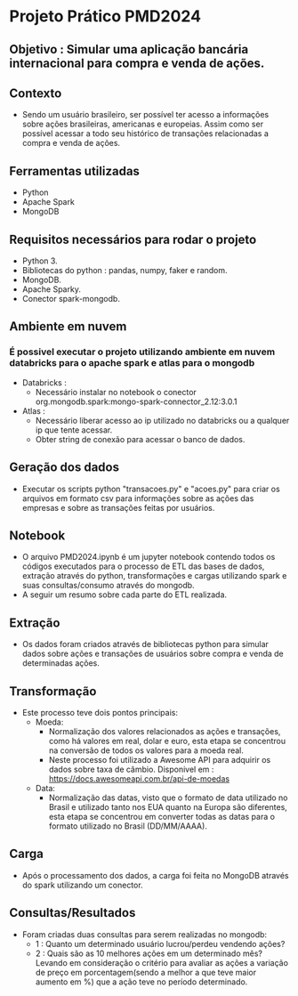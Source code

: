 # Projeto Prático PMD2024
## Objetivo : Simular uma aplicação bancária internacional para compra e venda de ações.
## Contexto 
- Sendo um usuário brasileiro, ser possível ter acesso a informações sobre ações brasileiras, americanas e europeias. Assim como ser possível acessar a todo seu histórico de transações relacionadas a compra e venda de ações. 
## Ferramentas utilizadas
- Python
- Apache Spark
- MongoDB

## Requisitos necessários para rodar o projeto
- Python 3.
- Bibliotecas do python : pandas, numpy, faker e random.
- MongoDB.
- Apache Sparky.
- Conector spark-mongodb.

## Ambiente em nuvem
### É possivel executar o projeto utilizando ambiente em nuvem databricks para o apache spark e atlas para o mongodb
- Databricks :
   - Necessário instalar no notebook o conector org.mongodb.spark:mongo-spark-connector_2.12:3.0.1
- Atlas :
   - Necessário liberar acesso ao ip utilizado no databricks ou a qualquer ip que tente acessar.
   - Obter string de conexão para acessar o banco de dados.
## Geração dos dados
- Executar os scripts python "transacoes.py" e "acoes.py" para criar os arquivos em formato csv para informações sobre as ações das empresas e sobre as transações feitas por usuários.

## Notebook
 - O arquivo PMD2024.ipynb é um jupyter notebook contendo todos os códigos executados para o processo de ETL das bases de dados, extração através do python, transformações e cargas utilizando spark e suas consultas/consumo através do mongodb.
 - A seguir um resumo sobre cada parte do ETL realizada.
   
## Extração
- Os dados foram criados através de bibliotecas python para simular dados sobre ações e transações de usuários sobre compra e venda de determinadas ações.

## Transformação
- Este processo teve dois pontos principais:
   - Moeda:
      - Normalização dos valores relacionados as ações e transações, como há valores em real, dolar e euro, esta etapa se concentrou na conversão de todos os valores para a moeda real.
      - Neste processo foi utilizado a Awesome API para adquirir os dados sobre taxa de câmbio. Disponivel em : https://docs.awesomeapi.com.br/api-de-moedas
   - Data:
        - Normalização das datas, visto que o formato de data utilizado no Brasil e utilizado tanto nos EUA quanto na Europa são diferentes, esta etapa se concentrou em converter todas as datas para o formato utilizado no Brasil (DD/MM/AAAA).

## Carga
- Após o processamento dos dados, a carga foi feita no MongoDB através do spark utilizando um conector.

## Consultas/Resultados
- Foram criadas duas consultas para serem realizadas no mongodb:
   - 1 : Quanto um determinado usuário lucrou/perdeu vendendo ações?
   - 2 : Quais são as 10 melhores ações em um determinado mês? Levando em consideração o critério para avaliar as ações a variação de preço em porcentagem(sendo a melhor a que teve maior aumento em %) que a ação teve no período determinado.   
